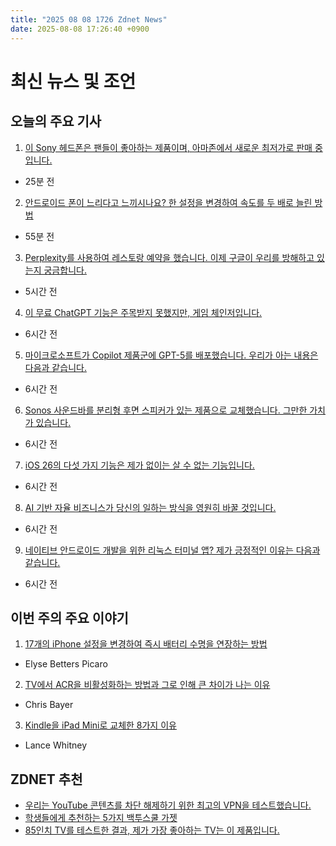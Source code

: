 ```yaml
---
title: "2025 08 08 1726 Zdnet News"
date: 2025-08-08 17:26:40 +0900
---
```


# 최신 뉴스 및 조언
## 오늘의 주요 기사 

1. [이 Sony 헤드폰은 팬들이 좋아하는 제품이며, 아마존에서 새로운 최저가로 판매 중입니다.](https://www.zdnet.com/article/these-sony-headphones-are-a-fan-favorite-and-theyre-on-sale-at-amazon-at-a-new-low-price/)  
- 25분 전  

2. [안드로이드 폰이 느리다고 느끼시나요? 한 설정을 변경하여 속도를 두 배로 늘린 방법](https://www.zdnet.com/article/android-phone-feeling-slow-how-i-changed-one-setting-to-instantly-double-the-speed/)  
- 55분 전  

3. [Perplexity를 사용하여 레스토랑 예약을 했습니다. 이제 구글이 우리를 방해하고 있는지 궁금합니다.](https://www.zdnet.com/article/i-used-perplexity-to-make-a-restaurant-reservation-now-im-wondering-if-google-is-holding-us-back/)  
- 5시간 전  

4. [이 무료 ChatGPT 기능은 주목받지 못했지만, 게임 체인저입니다.](https://www.zdnet.com/article/this-free-chatgpt-feature-flew-under-the-radar-but-its-a-game-changer/)  
- 6시간 전  

5. [마이크로소프트가 Copilot 제품군에 GPT-5를 배포했습니다. 우리가 아는 내용은 다음과 같습니다.](https://www.zdnet.com/article/microsoft-rolls-out-gpt-5-across-its-copilot-suite-heres-what-we-know/)  
- 6시간 전  

6. [Sonos 사운드바를 분리형 후면 스피커가 있는 제품으로 교체했습니다. 그만한 가치가 있습니다.](https://www.zdnet.com/article/i-replaced-my-sonos-soundbar-for-one-with-detachable-rear-speakers-and-its-worth-it/)  
- 6시간 전  

7. [iOS 26의 다섯 가지 기능은 제가 없이는 살 수 없는 기능입니다.](https://www.zdnet.com/article/five-ios-26-features-i-already-cant-live-without-and-how-to-access-them/)  
- 6시간 전  

8. [AI 기반 자율 비즈니스가 당신의 일하는 방식을 영원히 바꿀 것입니다.](https://www.zdnet.com/article/how-ai-enabled-autonomous-business-will-change-the-way-you-work-forever/)  
- 6시간 전  

9. [네이티브 안드로이드 개발을 위한 리눅스 터미널 앱? 제가 긍정적인 이유는 다음과 같습니다.](https://www.zdnet.com/article/a-linux-terminal-app-for-native-android-development-heres-why-im-bullish/)  
- 6시간 전  

## 이번 주의 주요 이야기 

1. [17개의 iPhone 설정을 변경하여 즉시 배터리 수명을 연장하는 방법](https://www.zdnet.com/article/17-ios-settings-i-changed-to-instantly-improve-my-iphone-battery-life/)  
- Elyse Betters Picaro  

2. [TV에서 ACR을 비활성화하는 방법과 그로 인해 큰 차이가 나는 이유](https://www.zdnet.com/home-and-office/home-entertainment/how-to-disable-acr-on-your-tv-and-why-it-makes-such-a-big-difference-doing-so/)  
- Chris Bayer  

3. [Kindle을 iPad Mini로 교체한 8가지 이유](https://www.zdnet.com/article/8-reasons-why-i-replaced-my-kindle-with-an-ipad-mini-for-reading-ebooks/)  
- Lance Whitney  

## ZDNET 추천 
- [우리는 YouTube 콘텐츠를 차단 해제하기 위한 최고의 VPN을 테스트했습니다.](https://www.zdnet.com/article/best-vpn-for-youtube/)  
- [학생들에게 추천하는 5가지 백투스쿨 가젯](https://www.zdnet.com/article/my-5-favorite-gadgets-for-students-are-all-under-40-and-why-theyre-so-useful/)  
- [85인치 TV를 테스트한 결과, 제가 가장 좋아하는 TV는 이 제품입니다.](https://www.zdnet.com/home-and-office/home-entertainment/best-85-inch-tv/)